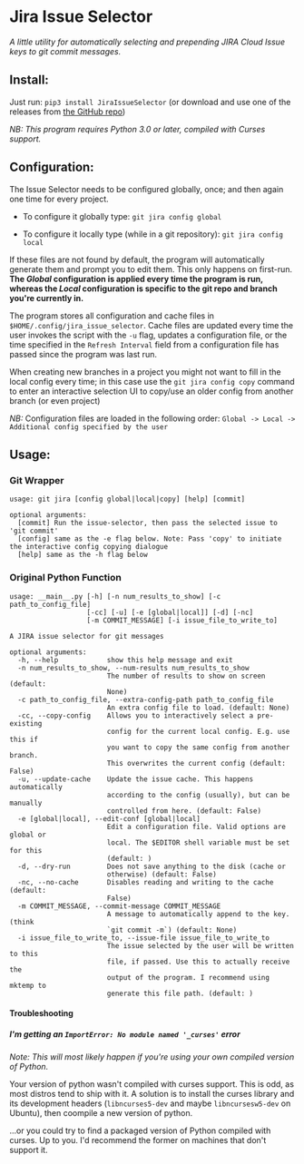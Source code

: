 # Jira Issue Selector
*A little utility for automatically selecting and prepending JIRA Cloud Issue keys to git commit messages.*

## Install: 

Just run: `pip3 install JiraIssueSelector` (or download and use one of the releases from [the GitHub repo](https://github.com/Berulacks/git-jira-issue-selector))

*NB: This program requires Python 3.0 or later, compiled with Curses support.*

## Configuration:

The Issue Selector needs to be configured globally, once; and then again one
time for every project.

* To configure it globally type: `git jira config global`

* To configure it locally type (while in a git repository): `git jira config local`


If these files are not found by default, the program will automatically
generate them and prompt you to edit them. This only happens on first-run. **The _Global_ configuration is applied every time the program is run, whereas the _Local_ configuration is specific to the git repo and branch you're currently in.**

The program stores all configuration and cache files in `$HOME/.config/jira_issue_selector`. Cache files are updated every time the user invokes the script with the `-u` flag, updates a configuration file, or the time specified in the `Refresh Interval` field from a configuration file has passed since the program was last run.

When creating new branches in a project you might not want to fill in the local config every time; in this case use the `git jira config copy` command to enter an interactive selection UI to copy/use an older config from another branch (or even project)

_NB:_ Configuration files are loaded in the following order: `Global -> Local -> Additional config specified by the user`

## Usage: 

### Git Wrapper

```
usage: git jira [config global|local|copy] [help] [commit]

optional arguments:
  [commit] Run the issue-selector, then pass the selected issue to 'git commit'
  [config] same as the -e flag below. Note: Pass 'copy' to initiate the interactive config copying dialogue
  [help] same as the -h flag below
```

### Original Python Function

```
usage: __main__.py [-h] [-n num_results_to_show] [-c path_to_config_file]
                   [-cc] [-u] [-e [global|local]] [-d] [-nc]
                   [-m COMMIT_MESSAGE] [-i issue_file_to_write_to]

A JIRA issue selector for git messages

optional arguments:
  -h, --help            show this help message and exit
  -n num_results_to_show, --num-results num_results_to_show
                        The number of results to show on screen (default:
                        None)
  -c path_to_config_file, --extra-config-path path_to_config_file
                        An extra config file to load. (default: None)
  -cc, --copy-config    Allows you to interactively select a pre-existing
                        config for the current local config. E.g. use this if
                        you want to copy the same config from another branch.
                        This overwrites the current config (default: False)
  -u, --update-cache    Update the issue cache. This happens automatically
                        according to the config (usually), but can be manually
                        controlled from here. (default: False)
  -e [global|local], --edit-conf [global|local]
                        Edit a configuration file. Valid options are global or
                        local. The $EDITOR shell variable must be set for this
                        (default: )
  -d, --dry-run         Does not save anything to the disk (cache or
                        otherwise) (default: False)
  -nc, --no-cache       Disables reading and writing to the cache (default:
                        False)
  -m COMMIT_MESSAGE, --commit-message COMMIT_MESSAGE
                        A message to automatically append to the key. (think
                        `git commit -m`) (default: None)
  -i issue_file_to_write_to, --issue-file issue_file_to_write_to
                        The issue selected by the user will be written to this
                        file, if passed. Use this to actually receive the
                        output of the program. I recommend using mktemp to
                        generate this file path. (default: )
```

#### Troubleshooting

##### I'm getting an `ImportError: No module named '_curses'` error
_Note: This will most likely happen if you're using your own compiled version of Python._

Your version of python wasn't compiled with curses support. This is odd, as most distros tend to ship with it. A solution is to install the curses library and its development headers (`libncurses5-dev` and maybe `libncursesw5-dev` on Ubuntu), then coompile a new version of python.

...or you could try to find a packaged version of Python compiled with curses. Up to you. I'd recommend the former on machines that don't support it.
